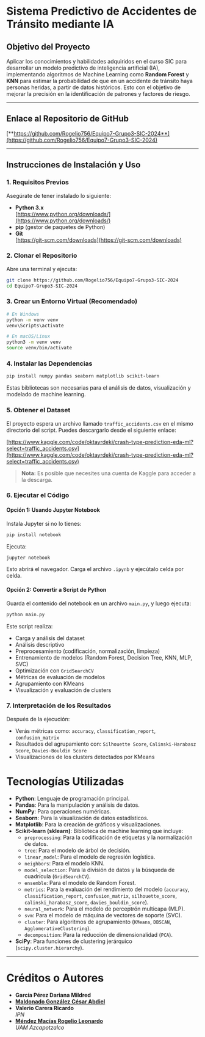 # Sistema Predictivo de Accidentes de Tránsito mediante IA

## Objetivo del Proyecto

Aplicar los conocimientos y habilidades adquiridos en el curso SIC para desarrollar un modelo predictivo de inteligencia artificial (IA), implementando algoritmos de Machine Learning como **Random Forest** y **KNN** para estimar la probabilidad de que en un accidente de tránsito haya personas heridas, a partir de datos históricos. Esto con el objetivo de mejorar la precisión en la identificación de patrones y factores de riesgo.

---

## Enlace al Repositorio de GitHub

[**https://github.com/Rogelio756/Equipo7-Grupo3-SIC-2024**](https://github.com/Rogelio756/Equipo7-Grupo3-SIC-2024)

---

## Instrucciones de Instalación y Uso



### 1. Requisitos Previos

Asegúrate de tener instalado lo siguiente:

- **Python 3.x**  
  [https://www.python.org/downloads/](https://www.python.org/downloads/)
- **pip** (gestor de paquetes de Python)
- **Git**  
  [https://git-scm.com/downloads](https://git-scm.com/downloads)

### 2. Clonar el Repositorio

Abre una terminal y ejecuta:

```bash
git clone https://github.com/Rogelio756/Equipo7-Grupo3-SIC-2024
cd Equipo7-Grupo3-SIC-2024
```

### 3. Crear un Entorno Virtual (Recomendado)

```bash
# En Windows
python -m venv venv
venv\Scripts\activate

# En macOS/Linux
python3 -m venv venv
source venv/bin/activate
```

### 4. Instalar las Dependencias

```bash
pip install numpy pandas seaborn matplotlib scikit-learn
```

Estas bibliotecas son necesarias para el análisis de datos, visualización y modelado de machine learning.

### 5. Obtener el Dataset

El proyecto espera un archivo llamado `traffic_accidents.csv` en el mismo directorio del script. Puedes descargarlo desde el siguiente enlace:

[https://www.kaggle.com/code/oktayrdeki/crash-type-prediction-eda-ml?select=traffic_accidents.csv](https://www.kaggle.com/code/oktayrdeki/crash-type-prediction-eda-ml?select=traffic_accidents.csv)

> **Nota:** Es posible que necesites una cuenta de Kaggle para acceder a la descarga.

### 6. Ejecutar el Código

#### Opción 1: Usando Jupyter Notebook

Instala Jupyter si no lo tienes:

```bash
pip install notebook
```

Ejecuta:

```bash
jupyter notebook
```

Esto abrirá el navegador. Carga el archivo `.ipynb` y ejecútalo celda por celda.

#### Opción 2: Convertir a Script de Python

Guarda el contenido del notebook en un archivo `main.py`, y luego ejecuta:

```bash
python main.py
```

Este script realiza:

- Carga y análisis del dataset
- Análisis descriptivo
- Preprocesamiento (codificación, normalización, limpieza)
- Entrenamiento de modelos (Random Forest, Decision Tree, KNN, MLP, SVC)
- Optimización con `GridSearchCV`
- Métricas de evaluación de modelos
- Agrupamiento con KMeans
- Visualización y evaluación de clusters

### 7. Interpretación de los Resultados

Después de la ejecución:

- Verás métricas como: `accuracy`, `classification_report`, `confusion_matrix`
- Resultados del agrupamiento con: `Silhouette Score`, `Calinski-Harabasz Score`, `Davies-Bouldin Score`
- Visualizaciones de los clusters detectados por KMeans

# Tecnologías Utilizadas

- **Python**: Lenguaje de programación principal.  
- **Pandas**: Para la manipulación y análisis de datos.  
- **NumPy**: Para operaciones numéricas.  
- **Seaborn**: Para la visualización de datos estadísticos.  
- **Matplotlib**: Para la creación de gráficos y visualizaciones.  
- **Scikit-learn (sklearn)**: Biblioteca de machine learning que incluye:
  - `preprocessing`: Para la codificación de etiquetas y la normalización de datos.
  - `tree`: Para el modelo de árbol de decisión.
  - `linear_model`: Para el modelo de regresión logística.
  - `neighbors`: Para el modelo KNN.
  - `model_selection`: Para la división de datos y la búsqueda de cuadrícula (`GridSearchCV`).
  - `ensemble`: Para el modelo de Random Forest.
  - `metrics`: Para la evaluación del rendimiento del modelo (`accuracy`, `classification_report`, `confusion_matrix`, `silhouette_score`, `calinski_harabasz_score`, `davies_bouldin_score`).
  - `neural_network`: Para el modelo de perceptrón multicapa (MLP).
  - `svm`: Para el modelo de máquina de vectores de soporte (SVC).
  - `cluster`: Para algoritmos de agrupamiento (`KMeans`, `DBSCAN`, `AgglomerativeClustering`).
  - `decomposition`: Para la reducción de dimensionalidad (`PCA`).
- **SciPy**: Para funciones de clustering jerárquico (`scipy.cluster.hierarchy`).

---

# Créditos o Autores

- **García Pérez Dariana Mildred**  
- **[Maldonado González César Abdiel](https://www.linkedin.com/in/c%C3%A9sar-mg-7190a0171/)**  
- **Valerio Carera Ricardo**  
  *IPN*  
- **[Méndez Macías Rogelio Leonardo](https://www.linkedin.com/in/rogelio-leonardo-mendez-macias-6286851ab/)**  
  *UAM Azcapotzalco*

